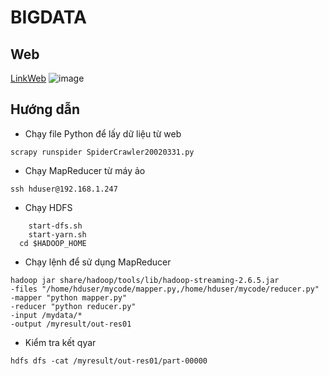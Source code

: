 # BIGDATA
## Web
[LinkWeb](https://books.toscrape.com/)
![image](https://github.com/chicuongdev2002/BigData_Hadoop_MapReduce/assets/124854803/a5947bdd-8bac-4716-98fa-cd1a9262cfdc)
## Hướng dẫn
- Chạy file Python để lấy dữ liệu từ web
```
scrapy runspider SpiderCrawler20020331.py
```
- Chạy MapReducer từ máy ảo
```
ssh hduser@192.168.1.247
```
- Chạy HDFS
```
	start-dfs.sh
	start-yarn.sh
  cd $HADOOP_HOME
```
- Chạy lệnh để sử dụng MapReducer
```
hadoop jar share/hadoop/tools/lib/hadoop-streaming-2.6.5.jar
-files "/home/hduser/mycode/mapper.py,/home/hduser/mycode/reducer.py"
-mapper "python mapper.py"
-reducer "python reducer.py"
-input /mydata/*
-output /myresult/out-res01
```
- Kiểm tra kết qyar
```
hdfs dfs -cat /myresult/out-res01/part-00000
```

